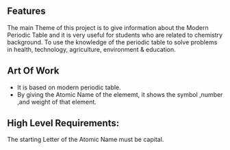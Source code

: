## Features
The main Theme of this project is to give information about the Modern Periodic Table and it is very useful for students who are related to chemistry background.
To use the knowledge of the periodic table to solve problems in health, technology, agriculture, environment & education.
## Art Of Work
* It is based on modern periodic table.
* By giving the Atomic Name of the elememt, it shows the symbol ,number ,and weight of that element.
## High Level Requirements:
The starting Letter of the Atomic Name must be capital.
